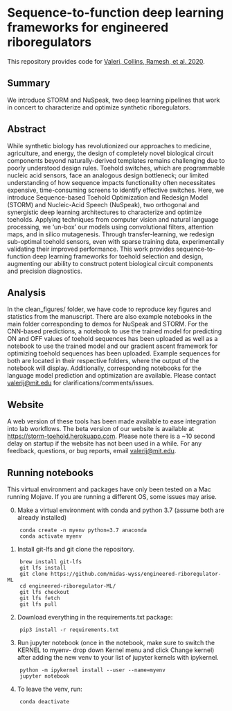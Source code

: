 # Sequence-to-function deep learning frameworks for engineered riboregulators

This repository provides code for [Valeri, Collins, Ramesh, et al. 2020](https://www.nature.com/articles/s41467-020-18676-2). 

## Summary
We introduce STORM and NuSpeak, two deep learning pipelines that work in concert to characterize and optimize synthetic riboregulators.

## Abstract
While synthetic biology has revolutionized our approaches to medicine, agriculture, and energy, the design of completely novel biological circuit components beyond naturally-derived templates remains challenging due to poorly understood design rules. Toehold switches, which are programmable nucleic acid sensors, face an analogous design bottleneck; our limited understanding of how sequence impacts functionality often necessitates expensive, time-consuming screens to identify effective switches. Here, we introduce Sequence-based Toehold Optimization and Redesign Model (STORM) and Nucleic-Acid Speech (NuSpeak), two orthogonal and synergistic deep learning architectures to characterize and optimize toeholds. Applying techniques from computer vision and natural language processing, we ‘un-box’ our models using convolutional filters, attention maps, and in silico mutagenesis. Through transfer-learning, we redesign sub-optimal toehold sensors, even with sparse training data, experimentally validating their improved performance. This work provides sequence-to-function deep learning frameworks for toehold selection and design, augmenting our ability to construct potent biological circuit components and precision diagnostics.

## Analysis
In the clean_figures/ folder, we have code to reproduce key figures and statistics from the manuscript. There are also example notebooks in the main folder corresponding to demos for NuSpeak and STORM. For the CNN-based predictions, a notebook to use the trained model for predicting ON and OFF values of toehold sequences has been uploaded as well as a notebook to use the trained model and our gradient ascent framework for optimizing toehold sequences has been uploaded. Example sequences for both are located in their respective folders, where the output of the notebook will display. Additionally, corresponding notebooks for the language model prediction and optimization are available. Please contact valerij@mit.edu for clarifications/comments/issues.

## Website
A web version of these tools has been made available to ease integration into lab workflows. The beta version of our website is available at https://storm-toehold.herokuapp.com. Please note there is a ~10 second delay on startup if the website has not been used in a while. For any feedback, questions, or bug reports, email valerij@mit.edu.

## Running notebooks
This virtual environment and packages have only been tested on a Mac running Mojave. If you are running a different OS, some issues may arise.
    
0. Make a virtual environment with conda and python 3.7 (assume both are already installed)
```
    conda create -n myenv python=3.7 anaconda
    conda activate myenv
```
    
1. Install git-lfs and git clone the repository.
```
    brew install git-lfs
    git lfs install
    git clone https://github.com/midas-wyss/engineered-riboregulator-ML
    cd engineered-riboregulator-ML/
    git lfs checkout
    git lfs fetch
    git lfs pull
```    

2. Download everything in the requirements.txt package:
```
    pip3 install -r requirements.txt
```
    
3. Run jupyter notebook (once in the notebook, make sure to switch the KERNEL to myenv- drop down Kernel menu and click Change kernel) after adding the new venv to your list of jupyter kernels with ipykernel.
```
    python -m ipykernel install --user --name=myenv
    jupyter notebook
```
    
4. To leave the venv, run:
```
    conda deactivate
```
